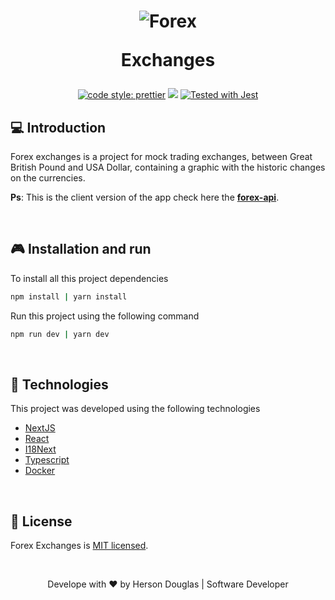 <h1 align="center">
  <img src="https://i.postimg.cc/G3qV7RL2/forex.png" alt="Forex">

  <p align="center">Exchanges</p>
</h1>
<p align="center">
  <a href= "https://github.com/prettier/prettier"><img alt="code style: prettier" src="https://img.shields.io/badge/code_style-prettier-ff69b4.svg"></a>
  <a href="#license"><img src="https://img.shields.io/github/license/sourcerer-io/hall-of-fame.svg?colorB=ff0000"></a>
  <a href="https://github.com/facebook/jest"><img src="https://img.shields.io/badge/tested_with-jest-99424f.svg" alt="Tested with Jest"></a>
</p>

## 💻 Introduction

Forex exchanges is a project for mock trading exchanges, between Great British Pound and USA Dollar, containing a graphic with the historic changes on the currencies.

**Ps**: This is the client version of the app check here the **[forex-api](https://github.com/Doug821/Forex-API)**.

<br>

## 🎮 Installation and run

To install all this project dependencies

```bash
npm install | yarn install
```

Run this project using the following command

```bash
npm run dev | yarn dev
```
<br>

## 🚀 Technologies

This project was developed using the following technologies

- [NextJS](https://nextjs.org/)
- [React](https://reactjs.org/)
- [I18Next](https://www.i18next.com/)
- [Typescript](https://www.typescriptlang.org/)
- [Docker](https://www.docker.com/)

<br>

## 📝 License

Forex Exchanges is [MIT licensed](./LICENSE).

<br>

<p align="center">Develope with ❤ by Herson Douglas | Software Developer</p>

